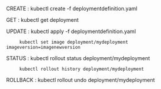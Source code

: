 CREATE : kubectl create -f deploymentdefinition.yaml

GET : kubectl get deployment

UPDATE : kubectl apply -f deploymentdefinition.yaml

         kubectl set image deployment/mydeployment imageversion=imagenewversion

STATUS : kubectl rollout status deployment/mydeployment

         kubectl rollout history deployment/mydeployment
         
ROLLBACK : kubectl rollout undo deployment/mydeployment
